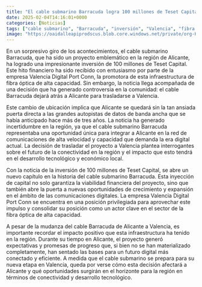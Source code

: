 ```yaml
---
title: "El cable submarino Barracuda logra 100 millones de Teset Capital y deja Alicante por Valencia"
date: 2025-02-04T14:16:01+0000
categories: [Noticias]
tags: ["cable submarino", "Barracuda", "inversión", "Valencia", "fibra óptica", "alta capacidad", "conectividad", "desarrollo tecnológico."]
image: "https://oaidalleapiprodscus.blob.core.windows.net/private/org-HKmKxpuNw3Y88lm4EBrIPq0n/user-ZwiCXOggLL8ZNNKE2g7rXFmV/img-6mfMHXZCRQOJ703MjTFBGK5M.png?st=2025-02-04T13%3A16%3A01Z&se=2025-02-04T15%3A16%3A01Z&sp=r&sv=2024-08-04&sr=b&rscd=inline&rsct=image/png&skoid=d505667d-d6c1-4a0a-bac7-5c84a87759f8&sktid=a48cca56-e6da-484e-a814-9c849652bcb3&skt=2025-02-04T00%3A17%3A46Z&ske=2025-02-05T00%3A17%3A46Z&sks=b&skv=2024-08-04&sig=e0f9uP7ic3oxNaWcxVHPQyE5K0%2BKxngzsUFhBKIFgp8%3D"
---
```


En un sorpresivo giro de los acontecimientos, el cable submarino Barracuda, que ha sido un proyecto emblemático en la región de Alicante, ha logrado una impresionante inversión de 100 millones de Teset Capital. Este hito financiero ha sido recibido con entusiasmo por parte de la empresa Valencia Digital Port Conn, la promotora de esta infraestructura de fibra óptica de alta capacidad. Sin embargo, la noticia llega acompañada de una decisión que ha generado controversia en la comunidad: el cable Barracuda dejará atrás a Alicante para trasladarse a Valencia.

Este cambio de ubicación implica que Alicante se quedará sin la tan ansiada puerta directa a las grandes autopistas de datos de banda ancha que se había anticipado hace más de tres años. La noticia ha generado incertidumbre en la región, ya que el cable submarino Barracuda representaba una oportunidad única para integrar a Alicante en la red de comunicaciones de alta velocidad y capacidad que demanda la era digital actual. La decisión de trasladar el proyecto a Valencia plantea interrogantes sobre el futuro de la conectividad en la región y el impacto que esto tendrá en el desarrollo tecnológico y económico local.

Con la noticia de la inversión de 100 millones de Teset Capital, se abre un nuevo capítulo en la historia del cable submarino Barracuda. Esta inyección de capital no solo garantiza la viabilidad financiera del proyecto, sino que también abre la puerta a nuevas oportunidades de crecimiento y expansión en el ámbito de las comunicaciones digitales. La empresa Valencia Digital Port Conn se encuentra en una posición privilegiada para aprovechar este impulso y consolidar su posición como un actor clave en el sector de la fibra óptica de alta capacidad.

A pesar de la mudanza del cable Barracuda de Alicante a Valencia, es importante recordar el impacto positivo que esta infraestructura ha tenido en la región. Durante su tiempo en Alicante, el proyecto generó expectativas y promesas de progreso que, si bien no se han materializado completamente, han sentado las bases para un futuro digital más conectado y eficiente. A medida que el cable submarino se prepara para su nueva etapa en Valencia, queda por verse cómo esta decisión afectará a Alicante y qué oportunidades surgirán en el horizonte para la región en términos de conectividad y desarrollo tecnológico.
    